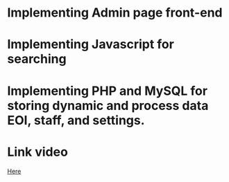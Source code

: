 # Implementing Admin page front-end 

# Implementing Javascript for searching

# Implementing PHP and MySQL for storing dynamic and process data EOI, staff, and settings.

# Link video
<a target="_blank" href="https://youtu.be/YOBc6YKYlRQ">Here</a>

